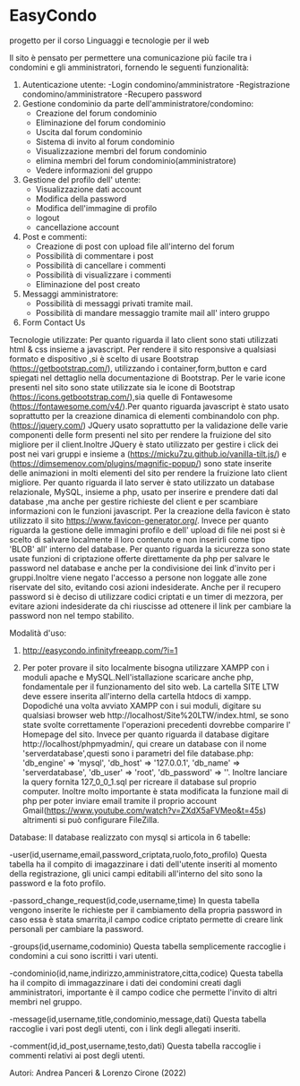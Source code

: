 # EasyCondo
progetto per il corso Linguaggi e tecnologie per il web

Il sito è pensato per permettere una comunicazione più facile tra i condomini e gli amministratori, fornendo le seguenti funzionalità:

1. Autenticazione utente: 
	-Login condomino/amministratore 
	-Registrazione condomino/amministratore 
	-Recupero password 
2. Gestione condominio da parte dell'amministratore/condomino: 
	- Creazione del forum condominio 
	- Eliminazione del forum condominio 
	- Uscita dal forum condominio 
	- Sistema di invito al forum condominio 
	- Visualizzazione membri del forum condominio 
	- elimina membri del forum condominio(amministratore) 
	- Vedere informazioni del gruppo
3. Gestione del profilo dell' utente: 
	- Visualizzazione dati account 
	- Modifica della password 
	- Modifica dell'immagine di profilo 
	- logout 
	- cancellazione account 
4. Post e commenti: 
	- Creazione di post con upload file all'interno del forum 
	- Possibilità di commentare i post 
	- Possibilità di cancellare i commenti 
	- Possibilità di visualizzare i commenti 
	- Eliminazione del post creato 
5. Messaggi amministratore:
	- Possibilità di messaggi privati tramite mail.
	- Possibilità di mandare messaggio tramite mail all' intero gruppo 
6. Form Contact Us 

Tecnologie utilizzate:
Per quanto riguarda il lato client sono stati utilizzati html & css insieme a javascript. Per rendere il sito responsive a qualsiasi formato e dispositivo ,si è scelto di usare Bootstrap (https://getbootstrap.com/), utilizzando i container,form,button e card spiegati nel dettaglio nella documentazione di Bootstrap. Per le varie icone presenti nel sito sono state utilizzate sia le icone di Bootstrap (https://icons.getbootstrap.com/),sia quelle di Fontawesome (https://fontawesome.com/v4/).Per quanto riguarda javascript è stato usato soprattutto per la creazione dinamica di elementi combinandolo con php.(https://jquery.com/) JQuery usato soprattutto per la validazione delle varie componenti delle form presenti nel sito per rendere la fruizione del sito migliore per il client.Inoltre JQuery è stato utilizzato per gestire i click dei post nei vari gruppi e insieme a (https://micku7zu.github.io/vanilla-tilt.js/) e (https://dimsemenov.com/plugins/magnific-popup/) sono state inserite delle animazioni in molti elementi del sito per rendere la fruizione lato client migliore.
Per quanto riguarda il lato server è stato utilizzato un database relazionale, MySQL, insieme a php, usato per inserire e prendere dati dal database ,ma anche per gestire richieste del client e per scambiare informazioni con le funzioni javascript.
Per la creazione della favicon è stato utilizzato il sito https://www.favicon-generator.org/.
Invece per quanto riguarda la gestione delle immagini profilo e dell' upload di file nei post si è scelto di salvare localmente il loro contenuto e non inserirli come tipo 'BLOB' all' interno del database.
Per quanto riguarda la sicurezza sono state usate funzioni di criptazione offerte direttamente da php per salvare le password nel database e anche per la condivisione dei link d'invito per i gruppi.Inoltre viene negato l'accesso a persone non loggate alle zone riservate del sito, evitando cosi azioni indesiderate.
Anche per il recupero password si è deciso di utilizzare codici criptati e un timer di mezzora, per evitare azioni indesiderate da chi riuscisse ad ottenere il link per cambiare la password non nel tempo stabilito.

Modalità d'uso:
1. http://easycondo.infinityfreeapp.com/?i=1

2. Per poter provare il sito localmente bisogna utilizzare XAMPP con i moduli apache e MySQL.Nell'istallazione scaricare anche php, fondamentale per il funzionamento del sito web.
La cartella SITE LTW deve essere inserita all'interno della cartella htdocs di xampp.
Dopodiché una volta avviato XAMPP con i sui moduli, digitare su qualsiasi browser web http://localhost/Site%20LTW/index.html, se sono state svolte correttamente l'operazioni precedenti dovrebbe comparire l' Homepage del sito. Invece per quanto riguarda il database digitare http://localhost/phpmyadmin/, qui creare un database con il nome 'serverdatabase',questi sono i parametri del file database.php:
    'db_engine' => 'mysql',
    'db_host' => '127.0.0.1',
    'db_name' => 'serverdatabase',
    'db_user' => 'root',
    'db_password' => ''.
Inoltre lanciare la query fornita 127_0_0_1.sql per ricreare il database sul proprio computer.
Inoltre molto importante è stata modificata la funzione mail di php per poter inviare email tramite il proprio account Gmail(https://www.youtube.com/watch?v=ZXdX5aFVMeo&t=45s) altrimenti si può configurare FileZilla.

Database:
Il database realizzato con mysql si articola in 6 tabelle:

-user(id,username,email,password_criptata,ruolo,foto_profilo)
Questa tabella ha il compito di imagazzinare i dati dell'utente inseriti al momento della registrazione, gli unici campi editabili all'interno del sito sono la password e la foto profilo.

-passord_change_request(id,code,username,time)
In questa tabella vengono inserite le richieste per il cambiamento della propria password in caso essa è stata smarrita,il campo codice criptato permette di creare link personali per cambiare la password.

-groups(id,username,codominio)
Questa tabella semplicemente raccoglie i condomini a cui sono iscritti i vari utenti.

-condominio(id,name,indirizzo,amministratore,citta,codice)
Questa tabella ha il compito di immagazzinare i dati dei condomini creati dagli amministratori, importante è il campo codice che permette l'invito di altri membri nel gruppo.

-message(id,username,title,condominio,message,dati)
Questa tabella raccoglie i vari post degli utenti, con i link degli allegati inseriti.

-comment(id,id_post,username,testo,dati)
Questa tabella raccoglie i commenti relativi ai post degli utenti.
		
Autori:
Andrea Panceri & Lorenzo Cirone (2022)
